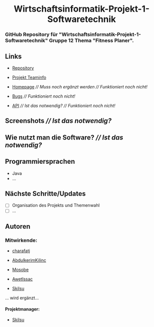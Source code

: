 <h1 align="center">Wirtschaftsinformatik-Projekt-1-Softwaretechnik</h1>

### GitHub Repository für "Wirtschaftsinformatik-Projekt-1-Softwaretechnik" Gruppe 12 Thema "Fitness Planer".

## Links

- [Repository](https://github.com/Skilsu/Wirtschaftsinformatik-Projekt-1-Softwaretechnik "Wirtschaftsinformatik-Projekt-1-Softwaretechnik Repository")

- [Projekt Teaminfo](https://github.com/Skilsu/Wirtschaftsinformatik-Projekt-1-Softwaretechnik/blob/main/Projekt_Teaminfo.doc "Projekt Teaminfo")

- [Homepage](<Homepage url> "Live View") _// Muss noch ergänzt werden_ _// Funktioniert noch nicht!_

- [Bugs](https://github.com/Skilsu/Wirtschaftsinformatik-Projekt-1-Softwaretechnik/issues "Issues Page")  _// Funktioniert noch nicht!_

- [API](<API Link> "API") _// Ist das notwendig?_ _// Funktioniert noch nicht!_

## Screenshots  _// Ist das notwendig?_

## Wie nutzt man die Software? _// Ist das notwendig?_
  
## Programmiersprachen

 - Java
 - ...

## Nächste Schritte/Updates

 - [ ] Organisation des Projekts und Themenwahl
 - [ ] ...

## Autoren
### Mitwirkende: 

- [charafatj](https://github.com/charafatj "charafatj")

- [AbdulkerimKilinc](https://github.com/AbdulkerimKilinc "AbdulkerimKilinc")

- [Mosobe](https://github.com/Mosobe "Mosobe")

- [AwetIssac](https://github.com/AwetIssac "AwetIssac")

- [Skilsu](https://github.com/Skilsu "Skilsu")

... wird ergänzt...

#### Projektmanager: 

- [Skilsu](https://github.com/Skilsu "Skilsu")

